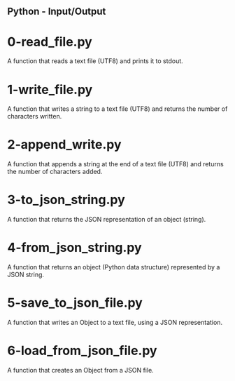 ## Python - Input/Output
# 0-read_file.py
A function that reads a text file (UTF8) and prints it to stdout.
# 1-write_file.py
A function that writes a string to a text file (UTF8) and returns the number of characters written.
# 2-append_write.py
A function that appends a string at the end of a text file (UTF8) and returns the number of characters added.
# 3-to_json_string.py
A function that returns the JSON representation of an object (string).
# 4-from_json_string.py
A function that returns an object (Python data structure) represented by a JSON string.
# 5-save_to_json_file.py
A function that writes an Object to a text file, using a JSON representation.
# 6-load_from_json_file.py
A function that creates an Object from a JSON file.

